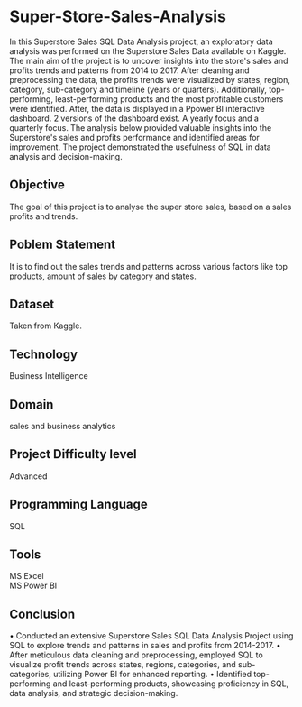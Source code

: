 # Super-Store-Sales-Analysis
In this Superstore Sales SQL Data Analysis project, an exploratory data analysis was performed on the Superstore Sales Data available on Kaggle. The main aim of the project is to uncover insights into the store's sales and profits trends and patterns from 2014 to 2017. After cleaning and preprocessing the data, the profits trends were visualized by states, region, category, sub-category and timeline (years or quarters). Additionally, top-performing, least-performing products and the most profitable customers were identified. After, the data is displayed in a Ppower BI interactive dashboard. 2 versions of the dashboard exist. A yearly focus and a quarterly focus. The analysis below provided valuable insights into the Superstore's sales and profits performance and identified areas for improvement. The project demonstrated the usefulness of SQL in data analysis and decision-making.

## Objective  
The goal of this project is to analyse the super store sales, based on a sales profits and trends.

## Poblem Statement 

It is to find out the sales trends and patterns across various factors like top products, amount of sales by category and states.
## Dataset 

Taken from Kaggle. 

## Technology 

Business Intelligence

## Domain 

sales and business analytics

## Project Difficulty level 

Advanced

## Programming Language 

SQL


## Tools   
MS Excel  
MS Power BI

## Conclusion 

•	Conducted an extensive Superstore Sales SQL Data Analysis Project using SQL to explore trends and patterns in sales and profits from 2014-2017. 
•	After meticulous data cleaning and preprocessing, employed SQL to visualize profit trends across states, regions, categories, and sub-categories, utilizing Power BI for enhanced reporting.
•	Identified top-performing and least-performing products, showcasing proficiency in SQL, data analysis, and strategic decision-making.


